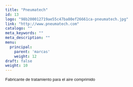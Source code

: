 ```yaml
---
title: "Pneumatech"
id: 13
logo: "98b200012719ae55c47ba80ef26661ca-pneumatech.jpg"
link: "http://www.pneumatech.com"
catalogo: ""
meta_keywords: ""
meta_description: ""
menu:
  principal:
    parent: 'marcas'
    weight: 12
draft: false
weight: 10
---
```

<p><span style="font-size: 13px; font-family: arial,sans,sans-serif;" data-sheets-value="[null,2,&quot;Fabricante de tratamiento para el aire comprimido&quot;]" data-sheets-userformat="[null,null,513,[null,0],null,null,null,null,null,null,null,null,0]">Fabricante de tratamiento para el aire comprimido</span></p>